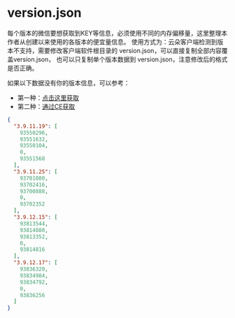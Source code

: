 # version.json

每个版本的微信要想获取到KEY等信息，必须使用不同的内存偏移量，这里整理本作者从创建以来使用的各版本的便宜量信息。
使用方式为：云朵客户端检测到版本不支持，需要修改客户端软件根目录的 version.json，可以直接复制全部内容覆盖version.json，
也可以只复制单个版本数据到 version.json，注意修改后的格式是否正确。

如果以下数据没有你的版本信息，可以参考：

* 第一种：[点击这里获取](https://github.com/xaoyaoo/PyWxDump/blob/master/pywxdump/WX_OFFS.json)
* 第二种：[通过CE获取](https://github.com/xaoyaoo/PyWxDump/blob/master/doc/CE%E8%8E%B7%E5%8F%96%E5%9F%BA%E5%9D%80.md)


```json
{
  "3.9.11.19": [
    93550296,
    93551632,
    93550104,
    0,
    93551568
  ],
  "3.9.11.25": [
    93701080,
    93702416,
    93700888,
    0,
    93702352
  ],
  "3.9.12.15": [
    93813544,
    93814880,
    93813352,
    0,
    93814816
  ],
  "3.9.12.17": [
    93836320,
    93834984,
    93834792,
    0,
    93836256
  ]
}
```
